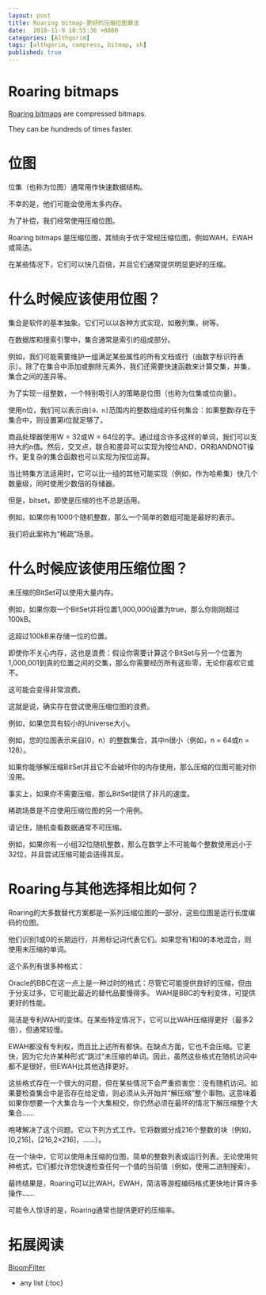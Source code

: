 ```yaml
---
layout: post
title: Roaring bitmap-更好的压缩位图算法
date:  2018-11-9 18:55:36 +0800
categories: [Althgorim]
tags: [althgorim, compress, bitmap, sh]
published: true
---
```


# Roaring bitmaps

[Roaring bitmaps](http://roaringbitmap.org/) are compressed bitmaps. 

They can be hundreds of times faster.

# 位图

位集（也称为位图）通常用作快速数据结构。 

不幸的是，他们可能会使用太多内存。 

为了补偿，我们经常使用压缩位图。

Roaring bitmaps 是压缩位图，其倾向于优于常规压缩位图，例如WAH，EWAH或简洁。 

在某些情况下，它们可以快几百倍，并且它们通常提供明显更好的压缩。

# 什么时候应该使用位图？

集合是软件的基本抽象。它们可以以各种方式实现，如散列集，树等。

在数据库和搜索引擎中，集合通常是索引的组成部分。

例如，我们可能需要维护一组满足某些属性的所有文档或行（由数字标识符表示）。除了在集合中添加或删除元素外，我们还需要快速函数来计算交集，并集，集合之间的差异等。

为了实现一组整数，一个特别吸引人的策略是位图（也称为位集或位向量）。

使用n位，我们可以表示由`[0，n]`范围内的整数组成的任何集合：如果整数i存在于集合中，则设置第i位就足够了。

商品处理器使用W = 32或W = 64位的字。通过组合许多这样的单词，我们可以支持大的n值。然后，交叉点，联合和差异可以实现为按位AND，OR和ANDNOT操作。更复杂的集合函数也可以实现为按位运算。

当比特集方法适用时，它可以比一组的其他可能实现（例如，作为哈希集）快几个数量级，同时使用少数倍的存储器。

但是，bitset，即使是压缩的也不总是适用。

例如，如果你有1000个随机整数，那么一个简单的数组可能是最好的表示。

我们将此案称为“稀疏”场景。

# 什么时候应该使用压缩位图？

未压缩的BitSet可以使用大量内存。

例如，如果你取一个BitSet并将位置1,000,000设置为true，那么你刚刚超过100kB。

这超过100kB来存储一位的位置。

即使你不关心内存，这也是浪费：假设你需要计算这个BitSet与另一个位置为1,000,001到真的位置之间的交集，那么你需要经历所有这些零，无论你喜欢它或不。

这可能会变得非常浪费。

这就是说，确实存在尝试使用压缩位图的浪费。

例如，如果您具有较小的Universe大小。

例如，您的位图表示来自[0，n）的整数集合，其中n很小（例如，n = 64或n = 128）。

如果你能够解压缩BitSet并且它不会破坏你的内存使用，那么压缩的位图可能对你没用。

事实上，如果你不需要压缩，那么BitSet提供了非凡的速度。

稀疏场景是不应使用压缩位图的另一个用例。

请记住，随机查看数据通常不可压缩。

例如，如果你有一小组32位随机整数，那么在数学上不可能每个整数使用远小于32位，并且尝试压缩可能会适得其反。

# Roaring与其他选择相比如何？

Roaring的大多数替代方案都是一系列压缩位图的一部分，这些位图是运行长度编码的位图。

他们识别1或0的长期运行，并用标记词代表它们。如果您有1和0的本地混合，则使用未压缩的单词。

这个系列有很多种格式：

Oracle的BBC在这一点上是一种过时的格式：尽管它可能提供良好的压缩，但由于分支过多，它可能比最近的替代品要慢得多。
WAH是BBC的专利变体，可提供更好的性能。

简洁是专利WAH的变体。在某些特定情况下，它可以比WAH压缩得更好（最多2倍），但通常较慢。

EWAH都没有专利权，而且比上述所有都快。在缺点方面，它也不会压缩。它更快，因为它允许某种形式“跳过”未压缩的单词。因此，虽然这些格式在随机访问中都不是很好，但EWAH比其他选择更好。

这些格式存在一个很大的问题，但在某些情况下会严重损害您：没有随机访问。如果要检查集合中是否存在给定值，则必须从头开始并“解压缩”整个事物。这意味着如果你想要一个大集合与一个大集相交，你仍然必须在最坏的情况下解压缩整个大集合......

咆哮解决了这个问题。它以下列方式工作。它将数据分成216个整数的块（例如，[0,216]，[216,2×216]，......）。

在一个块中，它可以使用未压缩的位图，简单的整数列表或运行列表。无论使用何种格式，它们都允许您快速检查任何一个值的当前值（例如，使用二进制搜索）。

最终结果是，Roaring可以比WAH，EWAH，简洁等游程编码格式更快地计算许多操作......

可能令人惊讶的是，Roaring通常也提供更好的压缩率。

# 拓展阅读

[BloomFilter](https://houbb.github.io/2018/12/05/bloom-filter)

* any list
{:toc}